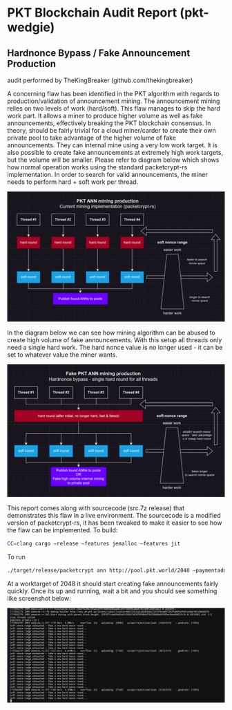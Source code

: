 # PKT Blockchain Audit Report (pkt-wedgie)
## Hardnonce Bypass / Fake Announcement Production
audit performed by TheKingBreaker (github.com/thekingbreaker)

A concerning flaw has been identified in the PKT algorithm with regards to production/validation of announcement
mining. The announcement mining relies on two levels of work (hard/soft). This flaw manages to skip the hard work
part. It allows a miner to produce higher volume as well as fake announcements, effectively breaking the PKT
blockchain consensus. In theory, should be fairly trivial for a cloud miner/carder to create their own private pool to take
advantage of the higher volume of fake announcements. They can internal mine using a very low work target. It is also
possible to create fake announcements at extremely high work targets, but the volume will be smaller.
Please refer to diagram below which shows how normal operation works using the standard packetcrypt-rs
implementation. In order to search for valid announcements, the miner needs to perform hard + soft work per thread.

![Alt text](diag_1.png?raw=true "diagram of announcement mining process")

In the diagram below we can see how mining algorithm can be abused to create high volume of fake
announcements. With this setup all threads only need a single hard work. The hard nonce value is
no longer used - it can be set to whatever value the miner wants.

![Alt text](diag_2.png?raw=true "diagram of announcement mining process using mentioned flaw")

This report comes along with sourcecode (src.7z release) that demonstrates this flaw in a live environment. The
sourcecode is a modified version of packetcrypt-rs, it has been tweaked to make it easier to see how the flaw can be
implemented.
To build:
```bash
CC=clang cargo –release –features jemalloc –features jit
```

To run
```bash
./target/release/packetcrypt ann http://pool.pkt.world/2048 –paymentaddr <your wallet here>
```

At a worktarget of 2048 it should start creating fake announcements fairly quickly.
Once its up and running, wait a bit and you should see something like screenshot below:

![Alt text](console_1.png?raw=true "example output of uploading fake annnouncements to pool")


